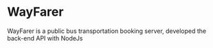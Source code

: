 # WayFarer
WayFarer is a public bus transportation booking server, developed the back-end API with NodeJs
